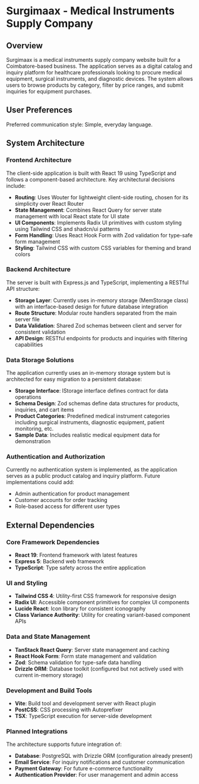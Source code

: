 # Surgimaax - Medical Instruments Supply Company

## Overview

Surgimaax is a medical instruments supply company website built for a Coimbatore-based business. The application serves as a digital catalog and inquiry platform for healthcare professionals looking to procure medical equipment, surgical instruments, and diagnostic devices. The system allows users to browse products by category, filter by price ranges, and submit inquiries for equipment purchases.

## User Preferences

Preferred communication style: Simple, everyday language.

## System Architecture

### Frontend Architecture
The client-side application is built with React 19 using TypeScript and follows a component-based architecture. Key architectural decisions include:

- **Routing**: Uses Wouter for lightweight client-side routing, chosen for its simplicity over React Router
- **State Management**: Combines React Query for server state management with local React state for UI state
- **UI Components**: Implements Radix UI primitives with custom styling using Tailwind CSS and shadcn/ui patterns
- **Form Handling**: Uses React Hook Form with Zod validation for type-safe form management
- **Styling**: Tailwind CSS with custom CSS variables for theming and brand colors

### Backend Architecture
The server is built with Express.js and TypeScript, implementing a RESTful API structure:

- **Storage Layer**: Currently uses in-memory storage (MemStorage class) with an interface-based design for future database integration
- **Route Structure**: Modular route handlers separated from the main server file
- **Data Validation**: Shared Zod schemas between client and server for consistent validation
- **API Design**: RESTful endpoints for products and inquiries with filtering capabilities

### Data Storage Solutions
The application currently uses an in-memory storage system but is architected for easy migration to a persistent database:

- **Storage Interface**: IStorage interface defines contract for data operations
- **Schema Design**: Zod schemas define data structures for products, inquiries, and cart items
- **Product Categories**: Predefined medical instrument categories including surgical instruments, diagnostic equipment, patient monitoring, etc.
- **Sample Data**: Includes realistic medical equipment data for demonstration

### Authentication and Authorization
Currently no authentication system is implemented, as the application serves as a public product catalog and inquiry platform. Future implementations could add:

- Admin authentication for product management
- Customer accounts for order tracking
- Role-based access for different user types

## External Dependencies

### Core Framework Dependencies
- **React 19**: Frontend framework with latest features
- **Express 5**: Backend web framework
- **TypeScript**: Type safety across the entire application

### UI and Styling
- **Tailwind CSS 4**: Utility-first CSS framework for responsive design
- **Radix UI**: Accessible component primitives for complex UI components
- **Lucide React**: Icon library for consistent iconography
- **Class Variance Authority**: Utility for creating variant-based component APIs

### Data and State Management
- **TanStack React Query**: Server state management and caching
- **React Hook Form**: Form state management and validation
- **Zod**: Schema validation for type-safe data handling
- **Drizzle ORM**: Database toolkit (configured but not actively used with current in-memory storage)

### Development and Build Tools
- **Vite**: Build tool and development server with React plugin
- **PostCSS**: CSS processing with Autoprefixer
- **TSX**: TypeScript execution for server-side development

### Planned Integrations
The architecture supports future integration of:

- **Database**: PostgreSQL with Drizzle ORM (configuration already present)
- **Email Service**: For inquiry notifications and customer communication
- **Payment Gateway**: For future e-commerce functionality
- **Authentication Provider**: For user management and admin access